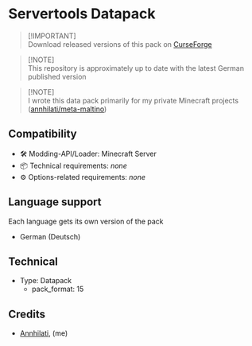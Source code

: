 # Servertools Datapack

> [!IMPORTANT]\
> Download released versions of this pack on [CurseForge](https://www.curseforge.com/minecraft/texture-packs/servertools)

> [!NOTE]\
> This repository is approximately up to date with the latest German published version

> [!NOTE]\
> I wrote this data pack primarily for my private Minecraft projects ([annhilati/meta-maltino](https://github.com/annhilati/meta-maltino))

## Compatibility
* 🛠️ Modding-API/Loader: Minecraft Server
* 📦 Technical requirements: *none*
* ⚙️ Options-related requirements: *none*

## Language support
Each language gets its own version of the pack
* German (Deutsch)

## Technical
* Type: Datapack
    * pack_format: 15

## Credits
* [Annhilati](https://github.com/annhilati), (me)